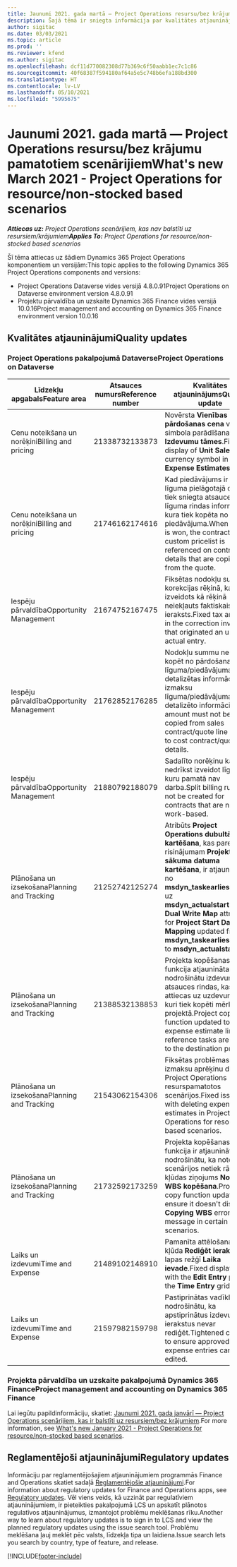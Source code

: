 ```yaml
---
title: Jaunumi 2021. gada martā — Project Operations resursu/bez krājumu pamatotiem scenārijiem
description: Šajā tēmā ir sniegta informācija par kvalitātes atjauninājumiem, kas pieejami 2021. gada marta laidienā Project Operations resursu/bez krājumu scenārijiem.
author: sigitac
ms.date: 03/03/2021
ms.topic: article
ms.prod: ''
ms.reviewer: kfend
ms.author: sigitac
ms.openlocfilehash: dcf11d770082308d77b369c6f50aabb1ec7c1c86
ms.sourcegitcommit: 40f68387f594180af64a5e5c748b6efa188bd300
ms.translationtype: HT
ms.contentlocale: lv-LV
ms.lasthandoff: 05/10/2021
ms.locfileid: "5995675"
---
```

# <a name="whats-new-march-2021---project-operations-for-resourcenon-stocked-based-scenarios"></a><span data-ttu-id="19623-103">Jaunumi 2021. gada martā — Project Operations resursu/bez krājumu pamatotiem scenārijiem</span><span class="sxs-lookup"><span data-stu-id="19623-103">What's new March 2021 - Project Operations for resource/non-stocked based scenarios</span></span>

<span data-ttu-id="19623-104">_**Attiecas uz:** Project Operations scenārijiem, kas nav balstīti uz resursiem/krājumiem_</span><span class="sxs-lookup"><span data-stu-id="19623-104">_**Applies To:** Project Operations for resource/non-stocked based scenarios_</span></span>

<span data-ttu-id="19623-105">Šī tēma attiecas uz šādiem Dynamics 365 Project Operations komponentiem un versijām:</span><span class="sxs-lookup"><span data-stu-id="19623-105">This topic applies to the following Dynamics 365 Project Operations components and versions:</span></span>

- <span data-ttu-id="19623-106">Project Operations Dataverse vides versijā 4.8.0.91</span><span class="sxs-lookup"><span data-stu-id="19623-106">Project Operations on Dataverse environment version 4.8.0.91</span></span> 
- <span data-ttu-id="19623-107">Projektu pārvaldība un uzskaite Dynamics 365 Finance vides versijā 10.0.16</span><span class="sxs-lookup"><span data-stu-id="19623-107">Project management and accounting on Dynamics 365 Finance environment version 10.0.16</span></span> 

## <a name="quality-updates"></a><span data-ttu-id="19623-108">Kvalitātes atjauninājumi</span><span class="sxs-lookup"><span data-stu-id="19623-108">Quality updates</span></span>

### <a name="project-operations-on-dataverse"></a><span data-ttu-id="19623-109">Project Operations pakalpojumā Dataverse</span><span class="sxs-lookup"><span data-stu-id="19623-109">Project Operations on Dataverse</span></span>


| <span data-ttu-id="19623-110">**Līdzekļu apgabals**</span><span class="sxs-lookup"><span data-stu-id="19623-110">**Feature area**</span></span> | <span data-ttu-id="19623-111">**Atsauces numurs**</span><span class="sxs-lookup"><span data-stu-id="19623-111">**Reference number**</span></span> | <span data-ttu-id="19623-112">**Kvalitātes atjauninājums**</span><span class="sxs-lookup"><span data-stu-id="19623-112">**Quality update**</span></span> |
| --- | --- | --- |
| <span data-ttu-id="19623-113">Cenu noteikšana un norēķini</span><span class="sxs-lookup"><span data-stu-id="19623-113">Billing and pricing</span></span> | <span data-ttu-id="19623-114">2133873</span><span class="sxs-lookup"><span data-stu-id="19623-114">2133873</span></span> | <span data-ttu-id="19623-115">Novērsta **Vienības pārdošanas cena** valūtas simbola parādīšana režģī **Izdevumu tāmes**.</span><span class="sxs-lookup"><span data-stu-id="19623-115">Fixed the display of **Unit Sales Price** currency symbol in the **Expense Estimates** grid.</span></span> |
| <span data-ttu-id="19623-116">Cenu noteikšana un norēķini</span><span class="sxs-lookup"><span data-stu-id="19623-116">Billing and pricing</span></span> | <span data-ttu-id="19623-117">2174616</span><span class="sxs-lookup"><span data-stu-id="19623-117">2174616</span></span> | <span data-ttu-id="19623-118">Kad piedāvājums ir iegūts, līguma pielāgotajā cenrādī tiek sniegta atsauce uz līguma rindas informāciju, kura tiek kopēta no piedāvājuma.</span><span class="sxs-lookup"><span data-stu-id="19623-118">When a quote is won, the contract custom pricelist is referenced on contract line details that are copied from the quote.</span></span> |
| <span data-ttu-id="19623-119">Iespēju pārvaldība</span><span class="sxs-lookup"><span data-stu-id="19623-119">Opportunity Management</span></span> | <span data-ttu-id="19623-120">2167475</span><span class="sxs-lookup"><span data-stu-id="19623-120">2167475</span></span> | <span data-ttu-id="19623-121">Fiksētas nodokļu summas korekcijas rēķinā, kas izveidots kā rēķinā neiekļauts faktiskais ieraksts.</span><span class="sxs-lookup"><span data-stu-id="19623-121">Fixed tax amount in the correction invoice that originated an unbilled actual entry.</span></span> |
| <span data-ttu-id="19623-122">Iespēju pārvaldība</span><span class="sxs-lookup"><span data-stu-id="19623-122">Opportunity Management</span></span> | <span data-ttu-id="19623-123">2176285</span><span class="sxs-lookup"><span data-stu-id="19623-123">2176285</span></span> | <span data-ttu-id="19623-124">Nodokļu summu nedrīkst kopēt no pārdošanas līguma/piedāvājuma rindas detalizētas informācijas uz izmaksu līguma/piedāvājuma rindas detalizēto informāciju.</span><span class="sxs-lookup"><span data-stu-id="19623-124">Tax amount must not be copied from sales contract/quote line details to cost contract/quote line details.</span></span> |
| <span data-ttu-id="19623-125">Iespēju pārvaldība</span><span class="sxs-lookup"><span data-stu-id="19623-125">Opportunity Management</span></span> | <span data-ttu-id="19623-126">2188079</span><span class="sxs-lookup"><span data-stu-id="19623-126">2188079</span></span> | <span data-ttu-id="19623-127">Sadalīto norēķinu kārtulu nedrīkst izveidot līgumiem, kuru pamatā nav darba.</span><span class="sxs-lookup"><span data-stu-id="19623-127">Split billing rule must not be created for contracts that are not work-based.</span></span> |
| <span data-ttu-id="19623-128">Plānošana un izsekošana</span><span class="sxs-lookup"><span data-stu-id="19623-128">Planning and Tracking</span></span> | <span data-ttu-id="19623-129">2125274</span><span class="sxs-lookup"><span data-stu-id="19623-129">2125274</span></span> | <span data-ttu-id="19623-130">Atribūts **Project Operations dubultā kartēšana**, kas paredzēts risinājumam **Projekta sākuma datuma kartēšana**, ir atjaunināts no **msdyn\_taskearlieststart** uz **msdyn\_actualstart**.</span><span class="sxs-lookup"><span data-stu-id="19623-130">**Project Dual Write Map** attribute for **Project Start Date Mapping** updated from **msdyn\_taskearlieststart** to **msdyn\_actualstart**.</span></span> |
| <span data-ttu-id="19623-131">Plānošana un izsekošana</span><span class="sxs-lookup"><span data-stu-id="19623-131">Planning and Tracking</span></span> | <span data-ttu-id="19623-132">2138853</span><span class="sxs-lookup"><span data-stu-id="19623-132">2138853</span></span> | <span data-ttu-id="19623-133">Projekta kopēšanas funkcija atjaunināta, lai nodrošinātu izdevumu atsauces rindas, kas attiecas uz uzdevumiem, kuri tiek kopēti mērķa projektā.</span><span class="sxs-lookup"><span data-stu-id="19623-133">Project copy function updated to ensure expense estimate lines that reference tasks are copied to the destination project.</span></span> |
| <span data-ttu-id="19623-134">Plānošana un izsekošana</span><span class="sxs-lookup"><span data-stu-id="19623-134">Planning and Tracking</span></span> | <span data-ttu-id="19623-135">2154306</span><span class="sxs-lookup"><span data-stu-id="19623-135">2154306</span></span> | <span data-ttu-id="19623-136">Fiksētas problēmas ar izmaksu aprēķinu dzēšanu Project Operations resurspamatotos scenārijos.</span><span class="sxs-lookup"><span data-stu-id="19623-136">Fixed issues with deleting expense estimates in Project Operations for resource-based scenarios.</span></span> |
| <span data-ttu-id="19623-137">Plānošana un izsekošana</span><span class="sxs-lookup"><span data-stu-id="19623-137">Planning and Tracking</span></span> | <span data-ttu-id="19623-138">2173259</span><span class="sxs-lookup"><span data-stu-id="19623-138">2173259</span></span> | <span data-ttu-id="19623-139">Projekta kopēšanas funkcija ir atjaunināta, lai nodrošinātu, ka noteiktos scenārijos netiek rādīts kļūdas ziņojums **Notiek WBS kopēšana**.</span><span class="sxs-lookup"><span data-stu-id="19623-139">Project copy function updated to ensure it doesn't display **Copying WBS** error message in certain scenarios.</span></span> |
| <span data-ttu-id="19623-140">Laiks un izdevumi</span><span class="sxs-lookup"><span data-stu-id="19623-140">Time and Expense</span></span> | <span data-ttu-id="19623-141">2148910</span><span class="sxs-lookup"><span data-stu-id="19623-141">2148910</span></span> | <span data-ttu-id="19623-142">Pamanīta attēlošanas kļūda **Rediģēt ierakstu** lapas režģī **Laika ievade**.</span><span class="sxs-lookup"><span data-stu-id="19623-142">Fixed display issue with the **Edit Entry** page in the **Time Entry** grid.</span></span> |
| <span data-ttu-id="19623-143">Laiks un izdevumi</span><span class="sxs-lookup"><span data-stu-id="19623-143">Time and Expense</span></span> | <span data-ttu-id="19623-144">2159798</span><span class="sxs-lookup"><span data-stu-id="19623-144">2159798</span></span> | <span data-ttu-id="19623-145">Pastiprinātas vadīklas, lai nodrošinātu, ka apstiprinātus izdevumu ierakstus nevar rediģēt.</span><span class="sxs-lookup"><span data-stu-id="19623-145">Tightened controls to ensure approved expense entries can't be edited.</span></span> |

### <a name="project-management-and-accounting-on-dynamics-365-finance"></a><span data-ttu-id="19623-146">Projekta pārvaldība un uzskaite pakalpojumā Dynamics 365 Finance</span><span class="sxs-lookup"><span data-stu-id="19623-146">Project management and accounting on Dynamics 365 Finance</span></span>

<span data-ttu-id="19623-147">Lai iegūtu papildinformāciju, skatiet: [Jaunumi 2021. gada janvārī — Project Operations scenārijiem, kas ir balstīti uz resursiem/bez krājumiem](whats-new-jan-2021-resource-based.md).</span><span class="sxs-lookup"><span data-stu-id="19623-147">For more information, see [What's new January 2021 - Project Operations for resource/non-stocked based scenarios](whats-new-jan-2021-resource-based.md).</span></span>

## <a name="regulatory-updates"></a><span data-ttu-id="19623-148">Reglamentējoši atjauninājumi</span><span class="sxs-lookup"><span data-stu-id="19623-148">Regulatory updates</span></span>

<span data-ttu-id="19623-149">Informāciju par reglamentējošajiem atjauninājumiem programmās Finance and Operations skatiet sadaļā [Reglamentējošie atjauninājumi](/dynamics365/finance/localizations/regulatory-updates).</span><span class="sxs-lookup"><span data-stu-id="19623-149">For information about regulatory updates for Finance and Operations apps, see [Regulatory updates](/dynamics365/finance/localizations/regulatory-updates).</span></span> <span data-ttu-id="19623-150">Vēl viens veids, kā uzzināt par regulatīviem atjauninājumiem, ir pieteikties pakalpojumā LCS un apskatīt plānotos regulatīvos atjauninājumus, izmantojot problēmu meklēšanas rīku.</span><span class="sxs-lookup"><span data-stu-id="19623-150">Another way to learn about regulatory updates is to sign in to LCS and view the planned regulatory updates using the issue search tool.</span></span> <span data-ttu-id="19623-151">Problēmu meklēšana ļauj meklēt pēc valsts, līdzekļa tipa un laidiena.</span><span class="sxs-lookup"><span data-stu-id="19623-151">Issue search lets you search by country, type of feature, and release.</span></span>


[!INCLUDE[footer-include](../includes/footer-banner.md)]